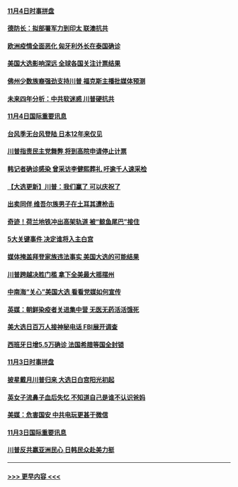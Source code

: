 #### [11月4日时事拼盘](../pages/prog202/a102979304.md?t=11050702) 
#### [德防长：拟部署军力到印太 联澳抗共](../pages/prog202/a102979222.md?t=11050702) 
#### [欧洲疫情全面恶化 匈牙利外长在泰国确诊](../pages/prog202/a102979128.md?t=11050702) 
#### [美国大选影响深远 全球各国关注计票结果](../pages/prog202/a102979132.md?t=11050702) 
#### [佛州少数族裔强劲支持川普 福克斯主播批媒体预测](../pages/prog202/a102978612.md?t=11050702) 
#### [未来四年分析：中共软迷惑 川普硬抗共](../pages/prog202/a102979085.md?t=11050702) 
#### [11月4日国际重要讯息](../pages/prog202/a102978923.md?t=11050702) 
#### [台风季无台风登陆 日本12年来仅见](../pages/prog202/a102978908.md?t=11050702) 
#### [川普指责民主党舞弊 将到高院申请停止计票](../pages/prog202/a102978898.md?t=11050702) 
#### [韩记者确诊感染 曾采访李健熙葬礼 吁逾千人速采检](../pages/prog202/a102978870.md?t=11050702) 
#### [【大选更新】川普：我们赢了 可以庆祝了](../pages/prog202/a102977799.md?t=11050702) 
#### [出卖同伴 维吾尔族男子在土耳其遭枪击](../pages/prog202/a102978798.md?t=11050702) 
#### [奇迹！荷兰地铁冲出高架轨道 被“鲸鱼尾巴”接住](../pages/prog202/a102978718.md?t=11050702) 
#### [5大关键事件 决定谁将入主白宫](../pages/prog202/a102978607.md?t=11050702) 
#### [媒体掩盖拜登家族违法事实 美国大选的可能结果](../pages/prog202/a102978596.md?t=11050702) 
#### [川普跨越决胜门槛 拿下全美最大摇摆州](../pages/prog202/a102978586.md?t=11050702) 
#### [中南海“关心”美国大选 看看党媒如何宣传](../pages/prog202/a102978567.md?t=11050702) 
#### [英媒：朝鲜染疫者关进集中营 无医无药活活饿死](../pages/prog202/a102978491.md?t=11050702) 
#### [美大选日百万人接神秘电话 FBI展开调查](../pages/prog202/a102978520.md?t=11050702) 
#### [西班牙日增5.5万确诊 法国希腊等国全封锁](../pages/prog202/a102978158.md?t=11050702) 
#### [11月3日时事拼盘](../pages/prog202/a102978355.md?t=11050702) 
#### [披星戴月川普归来 大选日白宫阳光初起](../pages/prog202/a102978324.md?t=11050702) 
#### [英女子流鼻子血后失忆 不知道自己是谁不认识爸妈](../pages/prog202/a102977988.md?t=11050702) 
#### [美媒：危害国安 中共电玩更甚于微信](../pages/prog202/a102977989.md?t=11050702) 
#### [11月3日国际重要讯息](../pages/prog202/a102977957.md?t=11050702) 
#### [川普反共嬴亚洲民心 日韩民众赴美力挺](../pages/prog202/a102977910.md?t=11050702) 

----
#### [ >>> 更早内容 <<< ](../indexes/prog202-earlier.md)

